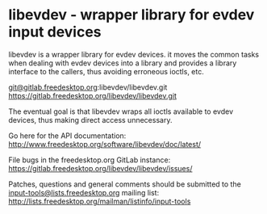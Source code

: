 libevdev - wrapper library for evdev input devices
==================================================

libevdev is a wrapper library for evdev devices. it moves the common
tasks when dealing with evdev devices into a library and provides a library
interface to the callers, thus avoiding erroneous ioctls, etc.

git@gitlab.freedesktop.org:libevdev/libevdev.git
https://gitlab.freedesktop.org/libevdev/libevdev.git

The eventual goal is that libevdev wraps all ioctls available to evdev
devices, thus making direct access unnecessary.

Go here for the API documentation:
http://www.freedesktop.org/software/libevdev/doc/latest/

File bugs in the freedesktop.org GitLab instance:
https://gitlab.freedesktop.org/libevdev/libevdev/issues/

Patches, questions and general comments should be submitted to the input-tools@lists.freedesktop.org
mailing list:
http://lists.freedesktop.org/mailman/listinfo/input-tools
